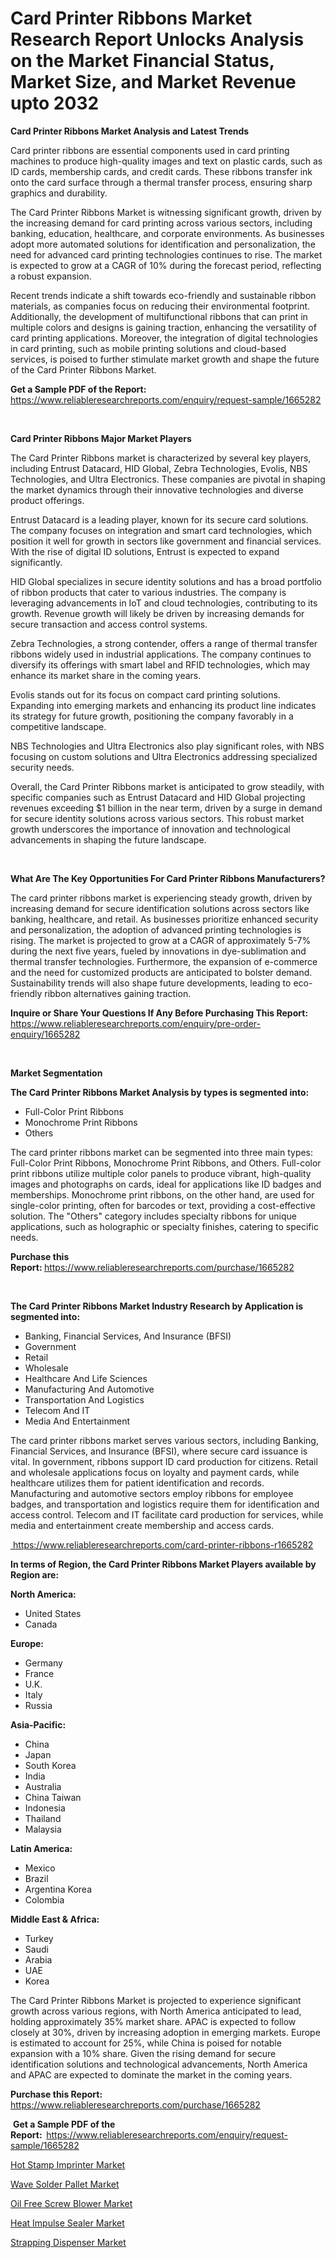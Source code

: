 <p><h1>Card Printer Ribbons Market Research Report Unlocks Analysis on the Market Financial Status, Market Size, and Market Revenue upto 2032</h1></p><p><strong>Card Printer Ribbons Market Analysis and Latest Trends</strong></p>
<p><p>Card printer ribbons are essential components used in card printing machines to produce high-quality images and text on plastic cards, such as ID cards, membership cards, and credit cards. These ribbons transfer ink onto the card surface through a thermal transfer process, ensuring sharp graphics and durability.</p><p>The Card Printer Ribbons Market is witnessing significant growth, driven by the increasing demand for card printing across various sectors, including banking, education, healthcare, and corporate environments. As businesses adopt more automated solutions for identification and personalization, the need for advanced card printing technologies continues to rise. The market is expected to grow at a CAGR of 10% during the forecast period, reflecting a robust expansion.</p><p>Recent trends indicate a shift towards eco-friendly and sustainable ribbon materials, as companies focus on reducing their environmental footprint. Additionally, the development of multifunctional ribbons that can print in multiple colors and designs is gaining traction, enhancing the versatility of card printing applications. Moreover, the integration of digital technologies in card printing, such as mobile printing solutions and cloud-based services, is poised to further stimulate market growth and shape the future of the Card Printer Ribbons Market.</p></p>
<p><strong>Get a Sample PDF of the Report:&nbsp;</strong> <a href="https://www.reliableresearchreports.com/enquiry/request-sample/1665282?utm_campaign=12&utm_medium=2&utm_source=Github&utm_content=ia&utm_term=17022025&utm_id=card-printer-ribbons">https://www.reliableresearchreports.com/enquiry/request-sample/1665282</a></p>
<p>&nbsp;</p>
<p><strong>Card Printer Ribbons Major Market Players</strong></p>
<p><p>The Card Printer Ribbons market is characterized by several key players, including Entrust Datacard, HID Global, Zebra Technologies, Evolis, NBS Technologies, and Ultra Electronics. These companies are pivotal in shaping the market dynamics through their innovative technologies and diverse product offerings.</p><p>Entrust Datacard is a leading player, known for its secure card solutions. The company focuses on integration and smart card technologies, which position it well for growth in sectors like government and financial services. With the rise of digital ID solutions, Entrust is expected to expand significantly.</p><p>HID Global specializes in secure identity solutions and has a broad portfolio of ribbon products that cater to various industries. The company is leveraging advancements in IoT and cloud technologies, contributing to its growth. Revenue growth will likely be driven by increasing demands for secure transaction and access control systems.</p><p>Zebra Technologies, a strong contender, offers a range of thermal transfer ribbons widely used in industrial applications. The company continues to diversify its offerings with smart label and RFID technologies, which may enhance its market share in the coming years.</p><p>Evolis stands out for its focus on compact card printing solutions. Expanding into emerging markets and enhancing its product line indicates its strategy for future growth, positioning the company favorably in a competitive landscape.</p><p>NBS Technologies and Ultra Electronics also play significant roles, with NBS focusing on custom solutions and Ultra Electronics addressing specialized security needs.</p><p>Overall, the Card Printer Ribbons market is anticipated to grow steadily, with specific companies such as Entrust Datacard and HID Global projecting revenues exceeding $1 billion in the near term, driven by a surge in demand for secure identity solutions across various sectors. This robust market growth underscores the importance of innovation and technological advancements in shaping the future landscape.</p></p>
<p>&nbsp;</p>
<p><strong>What Are The Key Opportunities For Card Printer Ribbons Manufacturers?</strong></p>
<p><p>The card printer ribbons market is experiencing steady growth, driven by increasing demand for secure identification solutions across sectors like banking, healthcare, and retail. As businesses prioritize enhanced security and personalization, the adoption of advanced printing technologies is rising. The market is projected to grow at a CAGR of approximately 5-7% during the next five years, fueled by innovations in dye-sublimation and thermal transfer technologies. Furthermore, the expansion of e-commerce and the need for customized products are anticipated to bolster demand. Sustainability trends will also shape future developments, leading to eco-friendly ribbon alternatives gaining traction.</p></p>
<p><strong>Inquire or Share Your Questions If Any Before Purchasing This Report:</strong> <a href="https://www.reliableresearchreports.com/enquiry/pre-order-enquiry/1665282?utm_campaign=12&utm_medium=2&utm_source=Github&utm_content=ia&utm_term=17022025&utm_id=card-printer-ribbons">https://www.reliableresearchreports.com/enquiry/pre-order-enquiry/1665282</a></p>
<p>&nbsp;</p>
<p><strong>Market Segmentation</strong></p>
<p><strong>The Card Printer Ribbons Market Analysis by types is segmented into:</strong></p>
<p><ul><li>Full-Color Print Ribbons</li><li>Monochrome Print Ribbons</li><li>Others</li></ul></p>
<p><p>The card printer ribbons market can be segmented into three main types: Full-Color Print Ribbons, Monochrome Print Ribbons, and Others. Full-color print ribbons utilize multiple color panels to produce vibrant, high-quality images and photographs on cards, ideal for applications like ID badges and memberships. Monochrome print ribbons, on the other hand, are used for single-color printing, often for barcodes or text, providing a cost-effective solution. The "Others" category includes specialty ribbons for unique applications, such as holographic or specialty finishes, catering to specific needs.</p></p>
<p><strong>Purchase this Report:&nbsp;</strong><a href="https://www.reliableresearchreports.com/purchase/1665282?utm_campaign=12&utm_medium=2&utm_source=Github&utm_content=ia&utm_term=17022025&utm_id=card-printer-ribbons">https://www.reliableresearchreports.com/purchase/1665282</a></p>
<p>&nbsp;</p>
<p><strong>The Card Printer Ribbons Market Industry Research by Application is segmented into:</strong></p>
<p><ul><li>Banking, Financial Services, And Insurance (BFSI)</li><li>Government</li><li>Retail</li><li>Wholesale</li><li>Healthcare And Life Sciences</li><li>Manufacturing And Automotive</li><li>Transportation And Logistics</li><li>Telecom And IT</li><li>Media And Entertainment</li></ul></p>
<p><p>The card printer ribbons market serves various sectors, including Banking, Financial Services, and Insurance (BFSI), where secure card issuance is vital. In government, ribbons support ID card production for citizens. Retail and wholesale applications focus on loyalty and payment cards, while healthcare utilizes them for patient identification and records. Manufacturing and automotive sectors employ ribbons for employee badges, and transportation and logistics require them for identification and access control. Telecom and IT facilitate card production for services, while media and entertainment create membership and access cards.</p></p>
<p><a href="https://www.reliableresearchreports.com/card-printer-ribbons-r1665282?utm_campaign=12&utm_medium=2&utm_source=Github&utm_content=ia&utm_term=17022025&utm_id=card-printer-ribbons">&nbsp;https://www.reliableresearchreports.com/card-printer-ribbons-r1665282</a></p>
<p><strong>In terms of Region, the Card Printer Ribbons Market Players available by Region are:</strong></p>
<p>
    <p> <strong> North America: </strong>
        <ul>
            <li>United States</li>
            <li>Canada</li>
        </ul>
        </p> 
    <p> <strong> Europe: </strong>
        <ul>
            <li>Germany</li>
            <li>France</li>
            <li>U.K.</li>
            <li>Italy</li>
            <li>Russia</li>
        </ul>
        </p> 
    <p> <strong> Asia-Pacific: </strong>
        <ul>
            <li>China</li>
            <li>Japan</li>
            <li>South Korea</li>
            <li>India</li>
            <li>Australia</li>
            <li>China Taiwan</li>
            <li>Indonesia</li>
            <li>Thailand</li>
            <li>Malaysia</li>
        </ul>
        </p> 
    <p> <strong> Latin America: </strong>
        <ul>
            <li>Mexico</li>
            <li>Brazil</li>
            <li>Argentina Korea</li>
            <li>Colombia</li>
        </ul>
        </p> 
    <p> <strong> Middle East & Africa: </strong>
        <ul>
            <li>Turkey</li>
            <li>Saudi</li>
            <li>Arabia</li>
            <li>UAE</li>
            <li>Korea</li>
        </ul>
    </p>
    </p>
<p><p>The Card Printer Ribbons Market is projected to experience significant growth across various regions, with North America anticipated to lead, holding approximately 35% market share. APAC is expected to follow closely at 30%, driven by increasing adoption in emerging markets. Europe is estimated to account for 25%, while China is poised for notable expansion with a 10% share. Given the rising demand for secure identification solutions and technological advancements, North America and APAC are expected to dominate the market in the coming years.</p></p>
<p><strong>Purchase this Report: </strong><a href="https://www.reliableresearchreports.com/purchase/1665282?utm_campaign=12&utm_medium=2&utm_source=Github&utm_content=ia&utm_term=17022025&utm_id=card-printer-ribbons">https://www.reliableresearchreports.com/purchase/1665282</a></p>
<p>&nbsp;<strong>Get a Sample PDF of the Report:&nbsp;&nbsp;</strong><a href="https://www.reliableresearchreports.com/enquiry/request-sample/1665282?utm_campaign=12&utm_medium=2&utm_source=Github&utm_content=ia&utm_term=17022025&utm_id=card-printer-ribbons">https://www.reliableresearchreports.com/enquiry/request-sample/1665282</a></p>
<p><strong></strong></p>
<p><p><a href="https://github.com/mshiradeth/Market-Research-Report-List-1/blob/main/hot-stamp-imprinter-market.md?utm_campaign=12&utm_medium=2&utm_source=Github&utm_content=ia&utm_term=17022025&utm_id=card-printer-ribbons">Hot Stamp Imprinter Market</a></p><p><a href="https://github.com/nemcemakoi/Market-Research-Report-List-1/blob/main/wave-solder-pallet-market.md?utm_campaign=12&utm_medium=2&utm_source=Github&utm_content=ia&utm_term=17022025&utm_id=card-printer-ribbons">Wave Solder Pallet Market</a></p><p><a href="https://github.com/rushanday/Market-Research-Report-List-1/blob/main/oil-free-screw-blower-market.md?utm_campaign=12&utm_medium=2&utm_source=Github&utm_content=ia&utm_term=17022025&utm_id=card-printer-ribbons">Oil Free Screw Blower Market</a></p><p><a href="https://github.com/katonmarti489/Market-Research-Report-List-1/blob/main/heat-impulse-sealer-market.md?utm_campaign=12&utm_medium=2&utm_source=Github&utm_content=ia&utm_term=17022025&utm_id=card-printer-ribbons">Heat Impulse Sealer Market</a></p><p><a href="https://github.com/sadithsondah72/Market-Research-Report-List-1/blob/main/strapping-dispenser-market.md?utm_campaign=12&utm_medium=2&utm_source=Github&utm_content=ia&utm_term=17022025&utm_id=card-printer-ribbons">Strapping Dispenser Market</a></p></p>